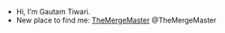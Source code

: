 - Hi, I’m Gautam Tiwari.
- New place to find me: [TheMergeMaster](https://github.com/TheMergeMaster) @TheMergeMaster

